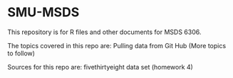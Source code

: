 # SMU-MSDS
This repository is for R files and other documents for MSDS 6306. 

The topics covered in this repo are:
  Pulling data from Git Hub
  (More topics to follow)
  
Sources for this repo are:
  fivethirtyeight data set (homework 4)
  
